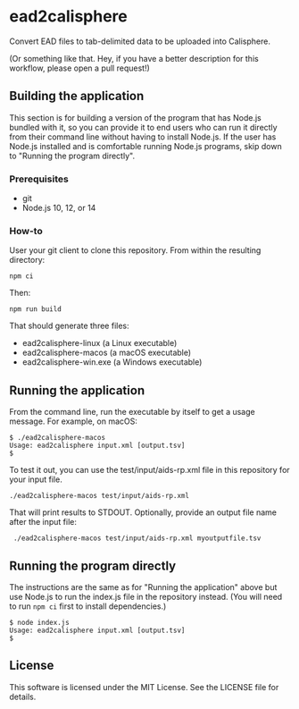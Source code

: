 # ead2calisphere

Convert EAD files to tab-delimited data to be uploaded into Calisphere.

(Or something like that. Hey, if you have a better description for this
workflow, please open a pull request!)

## Building the application

This section is for building a version of the program that has Node.js bundled
with it, so you can provide it to end users who can run it directly from their
command line without having to install Node.js. If the user has Node.js
installed and is comfortable running Node.js programs, skip down to "Running the
program directly". 

### Prerequisites

* git
* Node.js 10, 12, or 14

### How-to

User your git client to clone this repository. From within the resulting
directory:

```
npm ci
```

Then:

```
npm run build
```

That should generate three files:

* ead2calisphere-linux (a Linux executable)
* ead2calisphere-macos (a macOS executable)
* ead2calisphere-win.exe (a Windows executable)

## Running the application

From the command line, run the executable by itself to get a usage message. For
example, on macOS:

```console
$ ./ead2calisphere-macos
Usage: ead2calisphere input.xml [output.tsv]
$
```

To test it out, you can use the test/input/aids-rp.xml file in this repository
for your input file.

```
./ead2calisphere-macos test/input/aids-rp.xml
```

That will print results to STDOUT. Optionally, provide an output file name after
the input file:

```
 ./ead2calisphere-macos test/input/aids-rp.xml myoutputfile.tsv
 ```

## Running the program directly

The instructions are the same as for "Running the application" above but use
Node.js to run the index.js file in the repository instead. (You will need to
run `npm ci` first to install dependencies.)

```console
$ node index.js 
Usage: ead2calisphere input.xml [output.tsv]
$
```

## License

This software is licensed under the MIT License. See the LICENSE file for
details.
